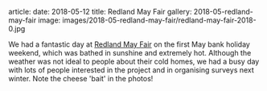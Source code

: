 article:
date: 2018-05-12
title: Redland May Fair
gallery: 2018-05-redland-may-fair
image: images/2018-05-redland-may-fair/redland-may-fair-2018-0.jpg

We had a fantastic day at [Redland May Fair](https://rcas.org.uk/may-fair/) on
the first May bank holiday weekend, which was bathed in sunshine and extremely
hot. Although the weather was not ideal to people about their cold homes, we
had a busy day with lots of people interested in the project and in organising
surveys next winter. Note the cheese 'bait' in the photos!
